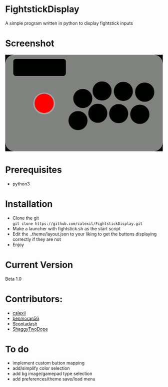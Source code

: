 # FightstickDisplay
A simple program written in python to display fightstick inputs
# Screenshot
![Alt text](/theme/fightstick.gif?raw=true)
# Prerequisites
* python3

# Installation
* Clone the git  
`git clone https://github.com/calexil/FightstickDisplay.git`
* Make a launcher with fightstick.sh as the start script
* Edit the ..theme/layout.json to your liking to get the buttons displaying correctly if they are not
* Enjoy
# Current Version
Beta 1.0
# Contributors:
* [calexil](https://github.com/calexil)
* [benmoran56](https://github.com/benmoran56)
* [Scootadash](https://www.reddit.com/user/wonderful72pike) 
* [ShaggyTwoDope](https://github.com/shaggytwodope)

# To do
* implement custom button mapping
* add/simplify color selection
* add bg image/gamepad type selection
* add preferences/theme save/load menu
